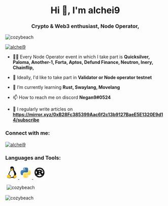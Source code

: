 <h1 align="center">Hi 👋, I'm alchei9</h1>
<h3 align="center">Crypto & Web3 enthusiast, Node Operator,</h3>

<p align="left"> <img src="https://komarev.com/ghpvc/?username=cozybeach&label=Profile%20views&color=0e75b6&style=plastic" alt="cozybeach" /> </p>

<p align="left"> <a href="https://twitter.com/alchei9" target="blank"><img src="https://img.shields.io/twitter/follow/alchei9?logo=twitter&style=for-the-badge" alt="alchei9" /></a> </p>

- 👨‍💻 Every Node Operator event in which I take part is **Quicksilver, Paloma, Another-1, Forta, Aptos, Defund Finance, Neutron, Inery, Chainflip,**

- 👯 Ideally, I'd like to take part in **Validator or Node operator testnet**

- 🌱 I’m currently learning **Rust, Swaylang, Movelang**

- 📫 How to reach me on discord **Negan9#0524**

- 📝 I regularly write articles on **https://mirror.xyz/0xB28Fc385399Aac6f2c13b9127BaeE5E1320E9d14/subscribe**

<h3 align="left">Connect with me:</h3>
<p align="left">
<a href="https://twitter.com/alchei9" target="blank"><img align="center" src="https://raw.githubusercontent.com/rahuldkjain/github-profile-readme-generator/master/src/images/icons/Social/twitter.svg" alt="alchei9" height="30" width="40" /></a>
</p>

<h3 align="left">Languages and Tools:</h3>
<p align="left"> <a href="https://www.linux.org/" target="_blank" rel="noreferrer"> <img src="https://raw.githubusercontent.com/devicons/devicon/master/icons/linux/linux-original.svg" alt="linux" width="40" height="40"/> </a> <a href="https://www.python.org" target="_blank" rel="noreferrer"> <img src="https://raw.githubusercontent.com/devicons/devicon/master/icons/python/python-original.svg" alt="python" width="40" height="40"/> </a> <a href="https://www.rust-lang.org" target="_blank" rel="noreferrer"> <img src="https://raw.githubusercontent.com/devicons/devicon/master/icons/rust/rust-plain.svg" alt="rust" width="40" height="40"/> </a> </p>

<p>&nbsp;<img align="center" src="https://github-readme-stats.vercel.app/api?username=cozybeach&show_icons=true&theme=tokyonight&locale=en" alt="cozybeach" /></p>

<p><img align="center" src="https://github-readme-streak-stats.herokuapp.com/?user=cozybeach&" alt="cozybeach" /></p>
